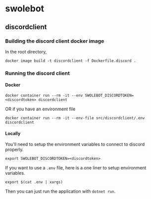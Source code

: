 # swolebot

## discordclient

### Building the discord client docker image

In the root directory,

```docker image build -t discordclient -f Dockerfile.discord .```

### Running the discord client

#### Docker

```docker container run --rm -it --env SWOLEBOT_DISCORDTOKEN=<discordtoken> discordclient```

OR if you have an environment file

```docker container run --rm -it --env-file src/discordclient/.env discordclient```

#### Locally

You'll need to setup the environment variables to connect to discord properly.

```export SWOLEBOT_DISCORDTOKEN=<discordtoken>```

If you want to use a `.env` file, here is a one liner to setup environment variables.

```export $(cat .env | xargs)```

Then you can just run the application with `dotnet run`.
